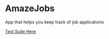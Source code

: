 AmazeJobs
=========

App that helps you keep track of job applications

[Test Suite Here](http://amazejobs-hashrocket.rhcloud.com/test)
